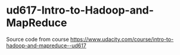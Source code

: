 # ud617-Intro-to-Hadoop-and-MapReduce
Source code from course https://www.udacity.com/course/intro-to-hadoop-and-mapreduce--ud617
